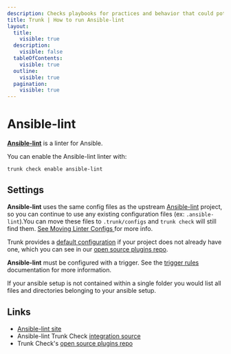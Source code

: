 ```yaml
---
description: Checks playbooks for practices and behavior that could potentially be improved and can fix some of the most common ones for you
title: Trunk | How to run Ansible-lint
layout:
  title:
    visible: true
  description:
    visible: false
  tableOfContents:
    visible: true
  outline:
    visible: true
  pagination:
    visible: true
---
```


# Ansible-lint

[**Ansible-lint**](https://github.com/ansible/ansible-lint) is a linter for Ansible.

You can enable the Ansible-lint linter with:

```shell
trunk check enable ansible-lint
```

## Settings

**Ansible-lint** uses the same config files as the
upstream [Ansible-lint](https://github.com/ansible/ansible-lint) project, so you can continue to use any
existing configuration files (ex: `.ansible-lint`).You can move these files to `.trunk/configs` and `trunk check` will still find them. [See Moving Linter Configs ](..#moving-linter-configs) for more info.

Trunk provides a [default configuration](https://github.com/trunk-io/plugins/tree/main/linters/ansible-lint) if your project does not already have one,
which you can see in our [open source plugins repo]().

**Ansible-lint** must be configured with a trigger. See the [trigger rules](../#trigger-rules) documentation for more information.

If your ansible setup is not contained within a single folder you would list all files and directories belonging to your ansible setup.





## Links

* [Ansible-lint site](https://github.com/ansible/ansible-lint)
* Ansible-lint Trunk Check [integration source](https://github.com/trunk-io/plugins/tree/main/linters/ansible-lint)
* Trunk Check's [open source plugins repo](https://github.com/trunk-io/plugins/tree/main)
